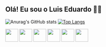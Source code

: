 ## Olá! Eu sou o Luis Eduardo 👨‍💻

![Anurag's GitHub stats](https://github-readme-stats.vercel.app/api?username=eduh3435&show_icons=true&theme=dark)
[![Top Langs](https://github-readme-stats.vercel.app/api/top-langs/?username=eduh3435&layout=donut&theme=dark)](https://github.com/anuraghazra/github-readme-stats)

<div>
    <img width=40px, height=40px, src="https://cdn.jsdelivr.net/gh/devicons/devicon@latest/icons/javascript/javascript-original.svg" />
    <img width=40px, height=40px, src="https://cdn.jsdelivr.net/gh/devicons/devicon@latest/icons/html5/html5-original.svg" />
    <img width=40px, height=40px, src="https://cdn.jsdelivr.net/gh/devicons/devicon@latest/icons/css3/css3-original.svg" />
    <img width=40px, height=40px, src="https://cdn.jsdelivr.net/gh/devicons/devicon@latest/icons/typescript/typescript-original.svg" />
    <img width=40px, height=40px, src="https://cdn.jsdelivr.net/gh/devicons/devicon@latest/icons/react/react-original.svg" />
    <img width=40px, height=40px, src="https://cdn.jsdelivr.net/gh/devicons/devicon@latest/icons/python/python-original.svg" />
</div>
